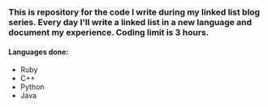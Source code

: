 ### This is repository for the code I write during my linked list blog series.  Every day I'll write a linked list in a new language and document my experience.  Coding limit is 3 hours.

#### Languages done:

* Ruby
* C++
* Python
* Java
